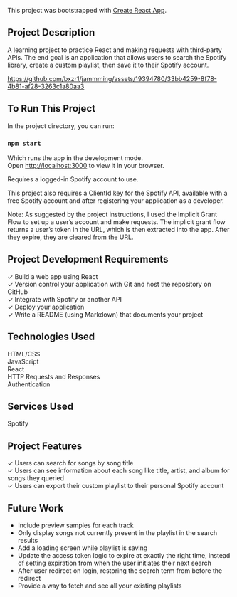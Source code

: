 This project was bootstrapped with [Create React App](https://github.com/facebook/create-react-app).

## Project Description

A learning project to practice React and making requests with third-party APIs. The end goal is an application that allows users to search the Spotify library, create a custom playlist, then save it to their Spotify account.



https://github.com/bxzr1/jammming/assets/19394780/33bb4259-8f78-4b81-af28-3263c1a80aa3



## To Run This Project

In the project directory, you can run:

### `npm start`

Which runs the app in the development mode.\
Open [http://localhost:3000](http://localhost:3000) to view it in your browser.

Requires a logged-in Spotify account to use.

This project also requires a ClientId key for the Spotify API, available with a free Spotify account and after registering your application as a developer.

Note: As suggested by the project instructions, I used the Implicit Grant Flow to set up a user’s account and make requests. The implicit grant flow returns a user’s token in the URL, which is then extracted into the app. After they expire, they are cleared from the URL.

## Project Development Requirements
✓ Build a web app using React<br>
✓ Version control your application with Git and host the repository on GitHub<br>
✓ Integrate with Spotify or another API<br>
✓ Deploy your application<br>
✓ Write a README (using Markdown) that documents your project<br>

## Technologies Used
HTML/CSS<br>
JavaScript<br>
React<br>
HTTP Requests and Responses<br>
Authentication<br>

## Services Used
Spotify

## Project Features
✓ Users can search for songs by song title<br>
✓ Users can see information about each song like title, artist, and album for songs they queried<br>
✓ Users can export their custom playlist to their personal Spotify account<br>

## Future Work
* Include preview samples for each track
* Only display songs not currently present in the playlist in the search results
* Add a loading screen while playlist is saving
* Update the access token logic to expire at exactly the right time, instead of setting expiration from when the user initiates their next search
* After user redirect on login, restoring the search term from before the redirect
* Provide a way to fetch and see all your existing playlists
